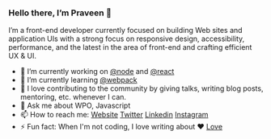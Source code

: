 ### Hello there, I’m Praveen 👋

I’m a front-end developer currently focused on building Web sites and application UIs with a strong focus on responsive design, accessibility, performance, and the latest in the area of front-end and crafting efficient UX & UI.

- 🔭 I’m currently working on <a href="https://nodejs.org/en/">@node</a> and <a href="https://reactjs.org/">@react</a>
- 🌱 I’m currently learning <a href="https://webpack.js.org/">@webpack</a>
- 👯 I love contributing to the community by giving talks, writing blog posts, mentoring, etc. whenever I can.
- 💬 Ask me about WPO, Javascript
- 📫 How to reach me: <a href="https://praveenpal.in/">Website</a> <a href="https://twitter.com/PraveenPal4232">Twitter</a>  <a href="https://www.linkedin.com/in/praveenpal4232/">Linkedin</a>  <a href="https://www.instagram.com/praveenpal4232/">Instagram</a>  
- ⚡ Fun fact: When I'm not coding, I love writing about ❤️ <a href="https://www.instagram.com/ishqkepaigaam/">Love</a> 
